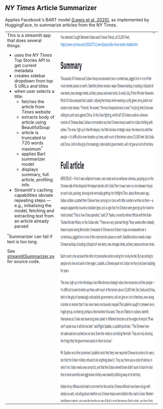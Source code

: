## *NY Times* Article Summarizer

Applies Facebook's BART model [[Lewis et al.,2020]](https://scontent-sea1-1.xx.fbcdn.net/v/t39.8562-6/106373513_3414102562251474_8005430471454563564_n.pdf?_nc_cat=105&ccb=2&_nc_sid=ae5e01&_nc_ohc=lV9llJ8AqhAAX8tDSOA&_nc_ht=scontent-sea1-1.xx&oh=cd7f9e0463fd070a899730fc5a98724b&oe=5FDF7984), as implemented by HuggingFace, to summarize articles from the NY Times.

<table>
<tr valign="top">
<td>This is a streamlit app that does several things:

* uses the <em>NY Times</em> Top Stories API to get current metadata
* creates sidebar dropdown from top 5 URLs and titles
* when user selects a title:
  * fetches the article from <em>Times</em> website
  * extracts body of article using BeautifulSoup
  * article is truncated to 720 words maximum<sup>&dagger;</sup>
  * applies Bart summarizer model
  * displays summary, full article, profiling info
* Streamlit's caching capabilities obviate repeating steps &mdash; e.g., initializing the model, fetching and extracting text from an article already parsed

<sup>&dagger;</sup>Summarizer can fail if text is too long.

See [streamlitSummarizer.py](https://github.com/mw0/ArticleSummarizer/blob/master/python/streamlitSummarizer.py) for source code.
</td><td width="700"><img src="SummarizerAppScreenshot1.png" width="700" height="1215"</td>
</tr>
</table>
